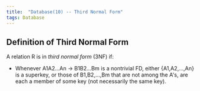 ```yaml
---
title:  "Database(10) -- Third Normal Form"
tags: Database
---
```


## Definition of Third Normal Form

A relation R is in *third normal form* (3NF) if:

* Whenever A1A2...An -> B1B2...Bm is a nontrivial FD, either {A1,A2,...,An} is a superkey, or those of B1,B2,...,Bm that are not among the A's, are each a member of some key (not necessarily the same key).

